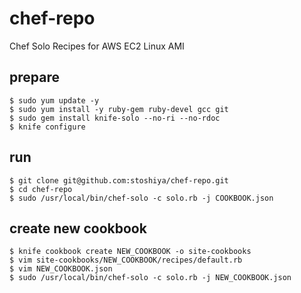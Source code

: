 # chef-repo

Chef Solo Recipes for AWS EC2 Linux AMI

## prepare

```
$ sudo yum update -y
$ sudo yum install -y ruby-gem ruby-devel gcc git
$ sudo gem install knife-solo --no-ri --no-rdoc
$ knife configure
```

## run

```
$ git clone git@github.com:stoshiya/chef-repo.git
$ cd chef-repo
$ sudo /usr/local/bin/chef-solo -c solo.rb -j COOKBOOK.json
```

## create new cookbook

```
$ knife cookbook create NEW_COOKBOOK -o site-cookbooks
$ vim site-cookbooks/NEW_COOKBOOK/recipes/default.rb
$ vim NEW_COOKBOOK.json
$ sudo /usr/local/bin/chef-solo -c solo.rb -j NEW_COOKBOOK.json
```
